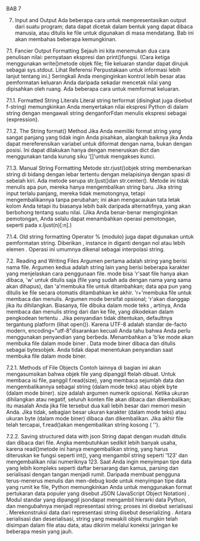 BAB 7

7. Input and Output
Ada beberapa cara untuk mempresentasikan output dari suatu program; data dapat dicetak dalam bentuk yang dapat dibaca manusia, atau ditulis ke file untuk digunakan di masa mendatang. Bab ini akan membahas beberapa kemungkinan.

7.1. Fancier Output Formatting
Sejauh ini kita menemukan dua cara penulisan nilai: pernyataan ekspresi dan print()fungsi. (Cara ketiga menggunakan write()metode objek file; file keluaran standar dapat dirujuk sebagai sys.stdout. Lihat Referensi Perpustakaan untuk informasi lebih lanjut tentang ini.)
Seringkali Anda menginginkan kontrol lebih besar atas pemformatan keluaran Anda daripada sekadar mencetak nilai yang dipisahkan oleh ruang. Ada beberapa cara untuk memformat keluaran.

7.1.1. Formatted String Literals
Literal string terformat (disingkat juga disebut f-string) memungkinkan Anda menyertakan nilai ekspresi Python di dalam string dengan mengawali string denganforFdan menulis ekspresi sebagai {expression}.

7.1.2. The String format() Method
Jika Anda memiliki format string yang sangat panjang yang tidak ingin Anda pisahkan, alangkah baiknya jika Anda dapat mereferensikan variabel untuk diformat dengan nama, bukan dengan posisi. Ini dapat dilakukan hanya dengan meneruskan dict dan menggunakan tanda kurung siku '[]'untuk mengakses kunci.

7.1.3. Manual String Formatting
Metode str.rjust()objek string membenarkan string di bidang dengan lebar tertentu dengan melapisinya dengan spasi di sebelah kiri. Ada metode serupa str.ljust()dan str.center(). Metode ini tidak menulis apa pun, mereka hanya mengembalikan string baru. Jika string input terlalu panjang, mereka tidak memotongnya, tetapi mengembalikannya tanpa perubahan; ini akan mengacaukan tata letak kolom Anda tetapi itu biasanya lebih baik daripada alternatifnya, yang akan berbohong tentang suatu nilai. (Jika Anda benar-benar menginginkan pemotongan, Anda selalu dapat menambahkan operasi pemotongan, seperti pada x.ljust(n)[:n].)

7.1.4. Old string formatting
Operator % (modulo) juga dapat digunakan untuk pemformatan string. Diberikan , instance in diganti dengan nol atau lebih elemen . Operasi ini umumnya dikenal sebagai interpolasi string.

7.2. Reading and Writing Files
Argumen pertama adalah string yang berisi nama file. Argumen kedua adalah string lain yang berisi beberapa karakter yang menjelaskan cara penggunaan file. mode bisa 'r'saat file hanya akan dibaca, 'w' untuk ditulis saja (file yang sudah ada dengan nama yang sama akan dihapus), dan 'a'membuka file untuk ditambahkan; data apa pun yang ditulis ke file secara otomatis ditambahkan ke akhir. 'r+'membuka file untuk membaca dan menulis. Argumen mode bersifat opsional; 'r'akan dianggap jika itu dihilangkan.
Biasanya, file dibuka dalam mode teks , artinya, Anda membaca dan menulis string dari dan ke file, yang dikodekan dalam pengkodean tertentu . Jika penyandian tidak ditentukan, defaultnya tergantung platform (lihat open()). Karena UTF-8 adalah standar de-facto modern, encoding="utf-8"disarankan kecuali Anda tahu bahwa Anda perlu menggunakan penyandian yang berbeda. Menambahkan a 'b'ke mode akan membuka file dalam mode biner . Data mode biner dibaca dan ditulis sebagai bytesobjek. Anda tidak dapat menentukan penyandian saat membuka file dalam mode biner.

7.2.1. Methods of File Objects
Contoh lainnya di bagian ini akan mengasumsikan bahwa objek file yang dipanggil ftelah dibuat.
Untuk membaca isi file, panggil f.read(size), yang membaca sejumlah data dan mengembalikannya sebagai string (dalam mode teks) atau objek byte (dalam mode biner). size adalah argumen numerik opsional. Ketika ukuran dihilangkan atau negatif, seluruh konten file akan dibaca dan dikembalikan; itu masalah Anda jika file tersebut dua kali lebih besar dari memori mesin Anda. Jika tidak, sebagian besar ukuran karakter (dalam mode teks) atau ukuran byte (dalam mode biner) dibaca dan dikembalikan. Jika akhir file telah tercapai, f.read()akan mengembalikan string kosong ( '').

7.2.2. Saving structured data with json
String dapat dengan mudah ditulis dan dibaca dari file. Angka membutuhkan sedikit lebih banyak usaha, karena read()metode ini hanya mengembalikan string, yang harus diteruskan ke fungsi seperti int(), yang mengambil string seperti '123' dan mengembalikan nilai numeriknya 123. Saat Anda ingin menyimpan tipe data yang lebih kompleks seperti daftar bersarang dan kamus, parsing dan serialisasi dengan tangan menjadi rumit.
Daripada membuat pengguna terus-menerus menulis dan men-debug kode untuk menyimpan tipe data yang rumit ke file, Python memungkinkan Anda untuk menggunakan format pertukaran data populer yang disebut JSON (JavaScript Object Notation) . Modul standar yang dipanggil jsondapat mengambil hierarki data Python, dan mengubahnya menjadi representasi string; proses ini disebut serialisasi . Merekonstruksi data dari representasi string disebut deserializing . Antara serialisasi dan deserialisasi, string yang mewakili objek mungkin telah disimpan dalam file atau data, atau dikirim melalui koneksi jaringan ke beberapa mesin yang jauh.

